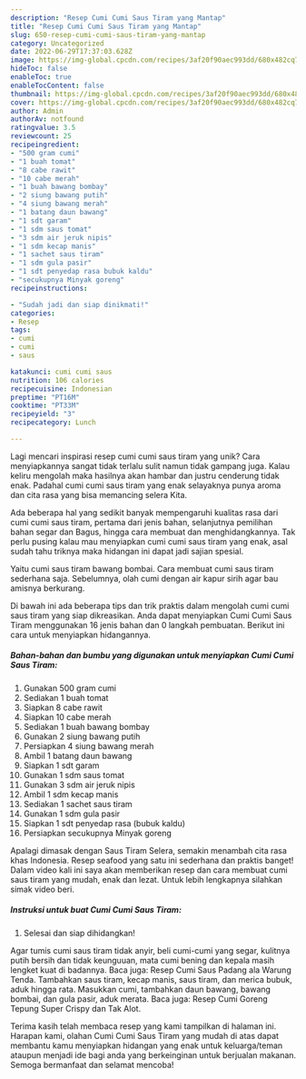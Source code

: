 ```yaml
---
description: "Resep Cumi Cumi Saus Tiram yang Mantap"
title: "Resep Cumi Cumi Saus Tiram yang Mantap"
slug: 650-resep-cumi-cumi-saus-tiram-yang-mantap
category: Uncategorized
date: 2022-06-29T17:37:03.628Z
image: https://img-global.cpcdn.com/recipes/3af20f90aec993dd/680x482cq70/cumi-cumi-saus-tiram-foto-resep-utama.jpg
hideToc: false
enableToc: true
enableTocContent: false
thumbnail: https://img-global.cpcdn.com/recipes/3af20f90aec993dd/680x482cq70/cumi-cumi-saus-tiram-foto-resep-utama.jpg
cover: https://img-global.cpcdn.com/recipes/3af20f90aec993dd/680x482cq70/cumi-cumi-saus-tiram-foto-resep-utama.jpg
author: Admin
authorAv: notfound
ratingvalue: 3.5
reviewcount: 25
recipeingredient:
- "500 gram cumi"
- "1 buah tomat"
- "8 cabe rawit"
- "10 cabe merah"
- "1 buah bawang bombay"
- "2 siung bawang putih"
- "4 siung bawang merah"
- "1 batang daun bawang"
- "1 sdt garam"
- "1 sdm saus tomat"
- "3 sdm air jeruk nipis"
- "1 sdm kecap manis"
- "1 sachet saus tiram"
- "1 sdm gula pasir"
- "1 sdt penyedap rasa bubuk kaldu"
- "secukupnya Minyak goreng"
recipeinstructions:

- "Sudah jadi dan siap dinikmati!"
categories:
- Resep
tags:
- cumi
- cumi
- saus

katakunci: cumi cumi saus 
nutrition: 106 calories
recipecuisine: Indonesian
preptime: "PT16M"
cooktime: "PT33M"
recipeyield: "3"
recipecategory: Lunch

---
```





Lagi mencari inspirasi resep cumi cumi saus tiram yang unik? Cara menyiapkannya sangat tidak terlalu sulit namun tidak gampang juga. Kalau keliru mengolah maka hasilnya akan hambar dan justru cenderung tidak enak. Padahal cumi cumi saus tiram yang enak selayaknya punya aroma dan cita rasa yang bisa memancing selera Kita.





Ada beberapa hal yang sedikit banyak mempengaruhi kualitas rasa dari cumi cumi saus tiram, pertama dari jenis bahan, selanjutnya pemilihan bahan segar dan Bagus, hingga cara membuat dan menghidangkannya. Tak perlu pusing kalau mau menyiapkan cumi cumi saus tiram yang enak,      asal sudah tahu triknya maka hidangan ini dapat jadi sajian spesial.














Yaitu cumi saus tiram bawang bombai. Cara membuat cumi saus tiram sederhana saja. Sebelumnya, olah cumi dengan air kapur sirih agar bau amisnya berkurang.






Di bawah ini ada beberapa tips dan trik praktis dalam mengolah cumi cumi saus tiram yang siap dikreasikan. Anda dapat menyiapkan Cumi Cumi Saus Tiram menggunakan 16 jenis bahan dan 0 langkah pembuatan. Berikut ini cara untuk menyiapkan hidangannya.

<!--inarticleads1-->

##### Bahan-bahan dan bumbu yang digunakan untuk menyiapkan Cumi Cumi Saus Tiram:

1. Gunakan 500 gram cumi
1. Sediakan 1 buah tomat
1. Siapkan 8 cabe rawit
1. Siapkan 10 cabe merah
1. Sediakan 1 buah bawang bombay
1. Gunakan 2 siung bawang putih
1. Persiapkan 4 siung bawang merah
1. Ambil 1 batang daun bawang
1. Siapkan 1 sdt garam
1. Gunakan 1 sdm saus tomat
1. Gunakan 3 sdm air jeruk nipis
1. Ambil 1 sdm kecap manis
1. Sediakan 1 sachet saus tiram
1. Gunakan 1 sdm gula pasir
1. Siapkan 1 sdt penyedap rasa (bubuk kaldu)
1. Persiapkan secukupnya Minyak goreng


Apalagi dimasak dengan Saus Tiram Selera, semakin menambah cita rasa khas Indonesia. Resep seafood yang satu ini sederhana dan praktis banget! Dalam video kali ini saya akan memberikan resep dan cara membuat cumi saus tiram yang mudah, enak dan lezat. Untuk lebih lengkapnya silahkan simak video beri. 

<!--inarticleads2-->

##### Instruksi untuk buat Cumi Cumi Saus Tiram:


1. Selesai dan siap dihidangkan!

Agar tumis cumi saus tiram tidak anyir, beli cumi-cumi yang segar, kulitnya putih bersih dan tidak keunguuan, mata cumi bening dan kepala masih lengket kuat di badannya. Baca juga: Resep Cumi Saus Padang ala Warung Tenda. Tambahkan saus tiram, kecap manis, saus tiram, dan merica bubuk, aduk hingga rata. Masukkan cumi, tambahkan daun bawang, bawang bombai, dan gula pasir, aduk merata. Baca juga: Resep Cumi Goreng Tepung Super Crispy dan Tak Alot. 

Terima kasih telah membaca resep yang kami tampilkan di halaman ini. Harapan kami, olahan Cumi Cumi Saus Tiram yang mudah di atas dapat membantu kamu menyiapkan hidangan yang enak untuk keluarga/teman ataupun menjadi ide bagi anda yang berkeinginan untuk berjualan makanan. Semoga bermanfaat dan selamat mencoba!
